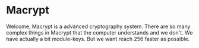 # Macrypt
Welcome, Macrypt is a advanced cryptography system.
There are so many complex things in Macrypt that the computer understands and we don't.
We have actually a bit module-keys. But we want reach 256 faster as possible.